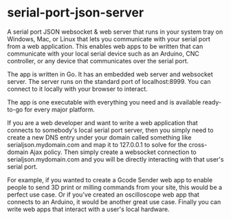 serial-port-json-server
=======================

A serial port JSON websocket &amp; web server that runs in your system tray on 
Windows, Mac, or Linux that lets you communicate with your serial port from a 
web application. This enables web apps to be written that can communicate with 
your local serial device such as an Arduino, CNC controller, or any device that 
communicates over the serial port.

The app is written in Go. It has an embedded web server and websocket server.
The server runs on the standard port of localhost:8999. You can connect to
it locally with your browser to interact.

The app is one executable with everything you need and is available ready-to-go
for every major platform.

If you are a web developer and want to write a web application that connects
to somebody's local serial port server, then you simply need to create a new DNS entry
under your domain called something like serialjson.mydomain.com and map it to 
127.0.0.1 to solve for the cross-domain Ajax policy. Then simply create a websocket
connection to serialjson.mydomain.com and you will be directly interacting with
that user's serial port.

For example, if you wanted to create a Gcode Sender web app to enable people to send
3D print or milling commands from your site, this would be a perfect use case. Or if
you've created an oscilloscope web app that connects to an Arduino, it would be another
great use case. Finally you can write web apps that interact with a user's local hardware.

